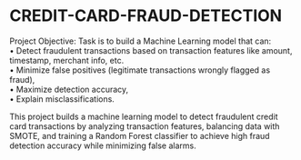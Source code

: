 # CREDIT-CARD-FRAUD-DETECTION

Project Objective:
Task is to build a Machine Learning model that can:  
•	Detect fraudulent transactions based on transaction features like amount, timestamp, merchant info, etc.  
•	Minimize false positives (legitimate transactions wrongly flagged as fraud),  
•	Maximize detection accuracy,  
•	Explain misclassifications.  

This project builds a machine learning model to detect fraudulent credit card transactions by analyzing transaction features, balancing data with SMOTE, and training a Random Forest classifier to achieve high fraud detection accuracy while minimizing false alarms.
